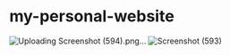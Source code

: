 # my-personal-website
![Uploading Screenshot (594).png…]()
![Screenshot (593)](https://github.com/jcyadav/my-personal-website/assets/82964912/4e4cd3b5-5195-4bee-859e-55f729b4d09d)
